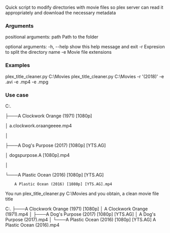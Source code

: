 Quick script to modify directories with movie files so plex server can read it appropriately and download the necessary metadata


### Arguments

positional arguments:
  path        Path to the folder

optional arguments:
  -h, --help  show this help message and exit
  -r          Expresion to split the directory name
  -e          Movie file extensions
  
 ### Examples
 
 plex_title_cleaner.py C:\Movies 
 plex_title_cleaner.py C:\Movies -r '(2018)' -e .avi -e .mp4 -e .mpg
 
 ### Use case
 

 C:.
 
├───A Clockwork Orange (1971) [1080p]

│       a.clockwork.oraangeeee.mp4

│

├───A Dog's Purpose (2017) [1080p] [YTS.AG]

│       dogspurpose.A [1080p].mp4

│

└───A Plastic Ocean (2016) [1080p] [YTS.AG]

        A Plastic Ocean (2016) [1080p] [YTS.AG].mp4
        

  
 You run  plex_title_cleaner.py C:\Movies and you obtain, a clean movie file title
 
 C:.
├───A Clockwork Orange (1971) [1080p]
│       A Clockwork Orange (1971).mp4
│
├───A Dog's Purpose (2017) [1080p] [YTS.AG]
│       A Dog's Purpose (2017).mp4
│
└───A Plastic Ocean (2016) [1080p] [YTS.AG]
        A Plastic Ocean (2016).mp4
        
 
 
